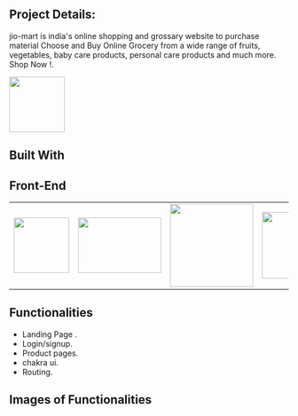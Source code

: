 
## Project Details:

jio-mart is india's online shopping and grossary website to purchase material  Choose and Buy Online Grocery from a wide range of fruits, vegetables, baby care products, personal care products and much more. Shop Now !.

<p float="left">
<img width="100px" src="https://encrypted-tbn0.gstatic.com/images?q=tbn:ANd9GcTVr9acwOND2YI_ThQUcDHVRTUsYDDW38kYr5F1zg4&s">
</p>

## Built With
 ## Front-End  
<table  align=center>
  <tr>
    <td align=center> <img src="https://upload.wikimedia.org/wikipedia/commons/thumb/a/a7/React-icon.svg/1280px-React-icon.svg.png" height=100></td>
    <td align=center> <img src="https://upload.wikimedia.org/wikipedia/commons/4/49/Redux.png"  height=100   width=150 ></td>
    <td align=center>  <img src="https://cdn-icons-png.flaticon.com/512/174/174854.png"  width=150 ></td>
    <td align=center> <img src="https://cdn.iconscout.com/icon/free/png-256/javascript-2038874-1720087.png"  width=120  ></td>

  </tr>
</table>

## Functionalities

- Landing Page .
- Login/signup.
- Product pages.
- chakra ui.
- Routing.

## Images of Functionalities